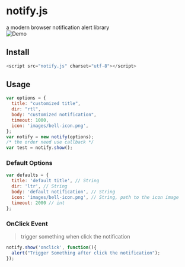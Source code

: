 # notify.js
a modern browser notification alert library
<br>![Demo]('http://atom2ueki.github.io/notify.js')

## Install
```js
<script src="notify.js" charset="utf-8"></script>
```

## Usage
```js
var options = {
  title: "customized title",
  dir: "rtl",
  body: "customized notification",
  timeout: 1000,
  icon: 'images/bell-icon.png',
};
var notify = new notify(options);
/* the order need use callback */
var test = notify.show();
```

### Default Options
```js
var defaults = {
  title: 'default title', // String
  dir: 'ltr', // String
  body: 'default notification', // String
  icon: 'images/bell-icon.png', // String, path to the icon image
  timeout: 2000 // int
};
```

### OnClick Event
> trigger something when click the notification
```js
notify.show('onclick', function(){
  alert("Trigger Something after click the notification");
});
```
